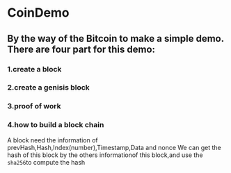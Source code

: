 # CoinDemo

## By the way of the Bitcoin to make a simple demo. There are four part for this demo:
### 1.create a block

### 2.create a genisis block

### 3.proof of work

### 4.how to build a block chain

A block need the information of prevHash,Hash,Index(number),Timestamp,Data and nonce
We can get the hash of this block by the others informationof this block,and use the `sha256`to compute the hash
